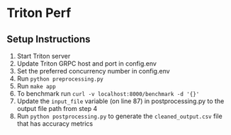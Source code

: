 # Triton Perf

## Setup Instructions

1. Start Triton server
2. Update Triton GRPC host and port in config.env
3. Set the preferred concurrency number in config.env
4. Run `python preprocessing.py`
5. Run `make app`
6. To benchmark run `curl -v localhost:8000/benchmark -d '{}'`
7. Update the `input_file` variable (on line 87) in postprocessing.py to the output file path from step 4
8. Run `python postprocessing.py` to generate the `cleaned_output.csv` file that has accuracy metrics